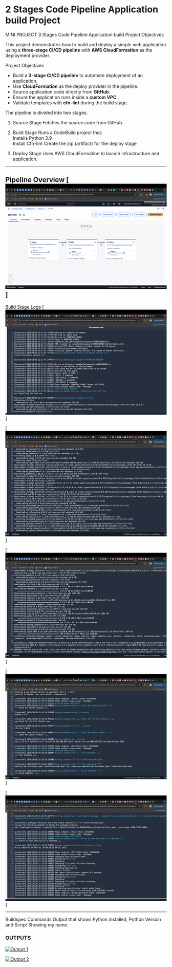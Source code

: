 # 2 Stages Code Pipeline Application build Project
MINI PROJECT 
3 Stages Code Pipeline Application build Project Objectives

This project demonstrates how to build and deploy a simple web application using a **three-stage CI/CD pipeline** with **AWS CloudFormation** as the deployment provider.  

Project Objectives
- Build a **3-stage CI/CD pipeline** to automate deployment of an application.
- Use **CloudFormation** as the deploy provider in the pipeline.
- Source application code directly from **GitHub**.
- Ensure the application runs inside a **custom VPC**.
- Validate templates with **cfn-lint** during the build stage.

The pipeline is divided into two stages.
1. Source Stage 
   Fetches the source code from GitHub.

2. Build Stage 
   Runs a CodeBuild project that:  
   Installs Python 3.9  
   Install Cfn-lint 
   Create the zip (artifact) for the deploy stage 

3. Deploy Stage
   Uses AWS CloudFormation to launch infrastructure and application.

---

Pipeline Overview 
[![Pipeline Overview](./images/pipelines.png)]
---


Build Stage Logs 
[![Build Stage Logs](./images/BuildStage.png)]

[![Build Stage Logs 2](./images/BuildStage2.png)]

[![Build Stage Logs 3](./images/BuildStage3.png)]

[![Build Stage Logs 4](./images/BuildStage4.png)]

[![Build Stage Logs 5](./images/BuildStage5.png)]

---

Buildspec Commands Output that shows Python installed, Python Version and Script Showing my name.
### OUTPUTS

[![Output 1](./images/2nd.png)](images/2nd.png)

[![Output 2](./images/22nd.png)](images/22nd.png)
